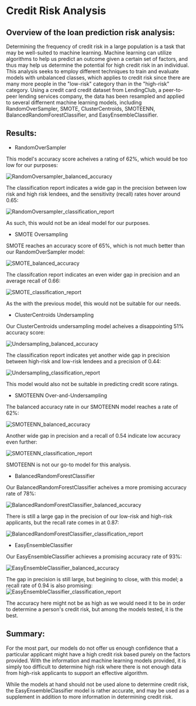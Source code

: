 # Credit Risk Analysis

## Overview of the loan prediction risk analysis:

Determining the frequency of credit risk in a large population is a task that may be well-suited to machine learning. Machine learning can utilize algorithms to help us predict an outcome given a certain set of factors, and thus may help us determine the potential for high credit risk in an individual. This analysis seeks to employ different techniques to train and evaluate models with unbalanced classes, which applies to credit risk since there are many more people in the "low-risk" category than in the "high-risk" category. Using a credit card credit dataset from LendingClub, a peer-to-peer lending services company, the data has been resampled and applied to several differnent machine learning models, including RandomOverSampler, SMOTE,  ClusterCentroids, SMOTEENN, BalancedRandomForestClassifier, and EasyEnsembleClassifier.

 ## Results:

- RandomOverSampler

This model's accuracy score acheives a rating of 62%, which would be too low for our purposes:

 ![RandomOversampler_balanced_accuracy](https://user-images.githubusercontent.com/94264643/163697712-b32467fe-3391-48b4-b37c-091cb3b36426.png)
 
The classification report indicates a wide gap in the precision between low risk and high risk lendees, and the sensitivity (recall) rates hover around 0.65:

![RandomOversampler_classification_report](https://user-images.githubusercontent.com/94264643/163697713-261e22e4-84ff-4a4a-8e42-bbf4096c708e.png)

As such, this would not be an ideal model for our purposes.

- SMOTE Oversampling

SMOTE reaches an accuracy score of 65%, which is not much better than our RandomOverSampler model:

![SMOTE_balanced_accuracy](https://user-images.githubusercontent.com/94264643/163697721-5147708d-5d7b-48ec-ad08-905c9c0be454.png)

The classifcation report indicates an even wider gap in precision and an average recall of 0.66:

![SMOTE_classification_report](https://user-images.githubusercontent.com/94264643/163697722-1885a157-7cf5-4e0e-9694-2e8460a54f9d.png)

As the with the previous model, this would not be suitable for our needs.

- ClusterCentroids Undersampling

Our ClusterCentroids undersampling model acheives a disappointing 51% accuracy score:

![Undersampling_balanced_accuracy](https://user-images.githubusercontent.com/94264643/163697740-0f9b8fba-40d6-46aa-9b79-1f187a8daa5a.png)

The classification report indicates yet another wide gap in precision between high-risk and low-risk lendees and a precision of 0.44:

![Undersampling_classification_report](https://user-images.githubusercontent.com/94264643/163697744-327cb454-db60-4586-84e0-150dfcf127e8.png)

This model would also not be suitable in predicting credit score ratings.

- SMOTEENN Over-and-Undersampling

The balanced accuracy rate in our SMOTEENN model reaches a rate of 62%:

![SMOTEENN_balanced_accuracy](https://user-images.githubusercontent.com/94264643/163697748-6a72b1fb-6774-4141-b191-a072f8298157.png)

Another wide gap in precision and a recall of 0.54 indicate low accuracy even further:

![SMOTEENN_classification_report](https://user-images.githubusercontent.com/94264643/163697750-6a81cdf2-c6e9-41fe-aa4d-0cab46482a2f.png)

SMOTEENN is not our go-to model for this analysis.

- BalancedRandomForestClassifier

Our BalancedRandomForestClassifier acheives a more promising accuracy rate of 78%:

![BalancedRandomForestClassifier_balanced_accuracy](https://user-images.githubusercontent.com/94264643/163697753-f22f89d1-1fe0-4ff6-ac38-711672797c98.png)

There is still a large gap in the precision of our low-risk and high-risk applicants, but the recall rate comes in at 0.87:

![BalancedRandomForestClassifier_classification_report](https://user-images.githubusercontent.com/94264643/163697754-999715e4-6b09-4533-bbcf-0bbc02cb20a6.png)

- EasyEnsembleClassifier

Our EasyEnsembleClassifier achieves a promising accuracy rate of 93%:

![EasyEnsembleClassifier_balanced_accuracy](https://user-images.githubusercontent.com/94264643/163697759-be7e96a8-a909-4429-8f99-e0de32f71bd7.png)

The gap in precision is still large, but begining to close, with this model; a recall rate of 0.94 is also promising:
![EasyEnsembleClassifier_classification_report](https://user-images.githubusercontent.com/94264643/163697762-9157efee-e87c-42ca-8973-e82f87f7adf9.png)

The accuracy here might not be as high as we would need it to be in order to determine a person's credit risk, but among the models tested, it is the best.

## Summary:

For the most part, our models do not offer us enough confidence that a particular applicant might have a high credit risk based purely on the factors provided. With the information and machine learning models provided, it is simply too difficult to determine high risk where there is not enough data from high-risk applicants to support an effective algorithm.

While the models at hand should not be used alone to determine credit risk, the EasyEnsembleClassifier model is rather accurate, and may be used as a supplement in addition to more information in determining credit risk.
